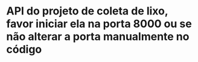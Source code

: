 # API do projeto de coleta de lixo, favor iniciar ela na porta 8000 ou se não alterar a porta manualmente no código
